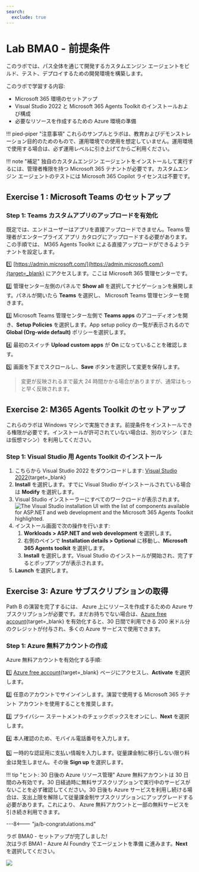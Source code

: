 ```yaml
---
search:
  exclude: true
---
```

# Lab BMA0 - 前提条件

このラボでは、パス全体を通じて開発するカスタムエンジン エージェントをビルド、テスト、デプロイするための開発環境を構築します。

このラボで学習する内容:

-  Microsoft 365 環境のセットアップ  
-  Visual Studio 2022 と Microsoft 365 Agents Toolkit のインストールおよび構成  
-  必要なリソースを作成するための Azure 環境の準備  

!!! pied-piper "注意事項"
    これらのサンプルとラボは、教育およびデモンストレーション目的のためのもので、運用環境での使用を想定していません。運用環境で使用する場合は、必ず運用レベルに引き上げてからご利用ください。

!!! note "補足"
    独自のカスタムエンジン エージェントをインストールして実行するには、管理者権限を持つ Microsoft 365 テナントが必要です。カスタムエンジン エージェントのテストには Microsoft 365 Copilot ライセンスは不要です。

## Exercise 1 : Microsoft Teams のセットアップ

### Step 1: Teams カスタムアプリのアップロードを有効化

既定では、エンドユーザーはアプリを直接アップロードできません。Teams 管理者がエンタープライズ アプリ カタログにアップロードする必要があります。この手順では、 M365 Agents Toolkit による直接アップロードができるようテナントを設定します。

1️⃣ [https://admin.microsoft.com/](https://admin.microsoft.com/){target=_blank} にアクセスします。ここは Microsoft 365 管理センターです。  

2️⃣ 管理センター左側のパネルで **Show all** を選択してナビゲーションを展開します。パネルが開いたら **Teams** を選択し、 Microsoft Teams 管理センターを開きます。  

3️⃣ Microsoft Teams 管理センター左側で **Teams apps** のアコーディオンを開き、**Setup Policies** を選択します。App setup policy の一覧が表示されるので **Global (Org-wide default)** ポリシーを選択します。  

4️⃣ 最初のスイッチ **Upload custom apps** が **On** になっていることを確認します。  

5️⃣ 画面を下までスクロールし、**Save** ボタンを選択して変更を保存します。  

> 変更が反映されるまで最大 24 時間かかる場合がありますが、通常はもっと早く反映されます。

<cc-end-step lab="bma0" exercise="1" step="1" />

## Exercise 2: M365 Agents Toolkit のセットアップ

これらのラボは Windows マシンで実施できます。前提条件をインストールできる権限が必要です。インストールが許可されていない場合は、別のマシン（または仮想マシン）を利用してください。

### Step 1: Visual Studio 用 Agents Toolkit のインストール

1. こちらから Visual Studio 2022 をダウンロードします: [Visual Studio 2022](https://code.visualstudio.com/download){target=_blank}  
1. **Install** を選択します。すでに Visual Studio がインストールされている場合は **Modify** を選択します。  
1. Visual Studio インストーラーにすべてのワークロードが表示されます。  
    ![The Visual Studio installation UI with the list of components available for ASP.NET and web development and the Microsoft 365 Agents Toolkit highlighted.](../../../assets/images/agents-sdk/visual-studio-install.png)
1. インストール画面で次の操作を行います:  
    1. **Workloads > ASP.NET and web development** を選択します。  
    1. 右側のペインで **Installation details > Optional** に移動し、**Microsoft 365 Agents toolkit** を選択します。  
    1. **Install** を選択します。Visual Studio のインストールが開始され、完了するとポップアップが表示されます。  
1. **Launch** を選択します。  

<cc-end-step lab="bma0" exercise="2" step="1" />

## Exercise 3: Azure サブスクリプションの取得

Path B の演習を完了するには、 Azure 上にリソースを作成するための Azure サブスクリプションが必要です。まだお持ちでない場合は、[Azure free account](https://azure.microsoft.com/en-us/pricing/offers/ms-azr-0044p){target=_blank} を有効化すると、30 日間で利用できる 200 米ドル分のクレジットが付与され、多くの Azure サービスで使用できます。

### Step 1: Azure 無料アカウントの作成

Azure 無料アカウントを有効化する手順:

1️⃣ [Azure free account](https://azure.microsoft.com/en-us/pricing/offers/ms-azr-0044p){target=_blank} ページにアクセスし、**Activate** を選択します。  

2️⃣ 任意のアカウントでサインインします。演習で使用する Microsoft 365 テナント アカウントを使用することを推奨します。  

3️⃣ プライバシー ステートメントのチェックボックスをオンにし、**Next** を選択します。  

4️⃣ 本人確認のため、モバイル電話番号を入力します。  

5️⃣ 一時的な認証用に支払い情報を入力します。従量課金制に移行しない限り料金は発生しません。その後 **Sign up** を選択します。  

!!! tip "ヒント: 30 日後の Azure リソース管理"
    Azure 無料アカウントは 30 日間のみ有効です。30 日経過時に無料サブスクリプションで実行中のサービスがないことを必ず確認してください。30 日後も Azure サービスを利用し続ける場合は、支出上限を解除して従量課金制サブスクリプションにアップグレードする必要があります。これにより、 Azure 無料アカウントと一部の無料サービスを引き続き利用できます。

<cc-end-step lab="bma0" exercise="3" step="1" />

---8<--- "ja/b-congratulations.md"

ラボ BMA0 - セットアップが完了しました!  
次はラボ BMA1 - Azure AI Foundry でエージェントを準備 に進みます。**Next** を選択してください。

<cc-next url="../01-agent-in-foundry" />

<img src="https://m365-visitor-stats.azurewebsites.net/copilot-camp/custom-engine/agents-sdk/00-prerequisites" />